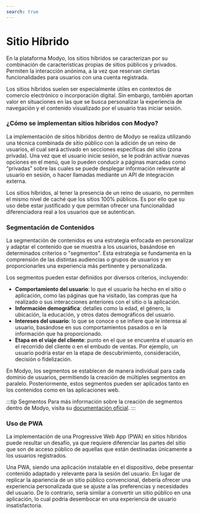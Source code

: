 ```yaml
---
search: true
---
```


# Sitio Híbrido

En la plataforma Modyo, los sitios híbridos se caracterizan por su combinación de características propias de sitios públicos y privados. Permiten la interacción anónima, a la vez que reservan ciertas funcionalidades para usuarios con una cuenta registrada.

Los sitios híbridos suelen ser especialmente útiles en contextos de comercio electrónico o incorporación digital. Sin embargo, también aportan valor en situaciones en las que se busca personalizar la experiencia de navegación y el contenido visualizado por el usuario tras iniciar sesión.

### ¿Cómo se implementan sitios híbridos con Modyo?

La implementación de sitios híbridos dentro de Modyo se realiza utilizando una técnica combinada de sitio público con la adición de un reino de usuarios, el cual será activado en secciones específicas del sitio (zona privada). Una vez que el usuario inicie sesión, se le podrán activar nuevas opciones en el menú, que lo pueden conducir a páginas marcadas como “privadas” sobre las cuales se puede desplegar información relevante al usuario en sesión, o hacer llamadas mediante un API de integración externa.

Los sitios híbridos, al tener la presencia de un reino de usuario, no permiten el mismo nivel de caché que los sitios 100% públicos. Es por ello que su uso debe estar justificado y que permitan ofrecer una funcionalidad diferenciadora real a los usuarios que se autentican.

### Segmentación de Contenidos

La segmentación de contenidos es una estrategia enfocada en personalizar y adaptar el contenido que se muestra a los usuarios, basándose en determinados criterios o "segmentos". Esta estrategia se fundamenta en la comprensión de las distintas audiencias o grupos de usuarios y en proporcionarles una experiencia más pertinente y personalizada.

Los segmentos pueden estar definidos por diversos criterios, incluyendo:

- **Comportamiento del usuario**: lo que el usuario ha hecho en el sitio o aplicación, como las páginas que ha visitado, las compras que ha realizado o sus interacciones anteriores con el sitio o la aplicación.
- **Información demográfica**: detalles como la edad, el género, la ubicación, la educación, y otros datos demográficos del usuario.
- **Intereses del usuario**: lo que se conoce o se infiere que le interesa al usuario, basándose en sus comportamientos pasados o en la información que ha proporcionado.
- **Etapa en el viaje del cliente**: punto en el que se encuentra el usuario en el recorrido del cliente o en el embudo de ventas. Por ejemplo, un usuario podría estar en la etapa de descubrimiento, consideración, decisión o fidelización.

En Modyo, los segmentos se establecen de manera individual para cada dominio de usuarios, permitiendo la creación de múltiples segmentos en paralelo. Posteriormente, estos segmentos pueden ser aplicados tanto en los contenidos como en las aplicaciones web.

:::tip Segmentos
Para más información sobre la creación de segmentos dentro de Modyo, visita su [documentación oficial](/es/platform/customers/segments).
:::

### Uso de PWA

La implementación de una Progressive Web App (PWA) en sitios híbridos puede resultar un desafío, ya que requiere diferenciar las partes del sitio que son de acceso público de aquellas que están destinadas únicamente a los usuarios registrados.

Una PWA, siendo una aplicación instalable en el dispositivo, debe presentar contenido adaptado y relevante para la sesión del usuario. En lugar de replicar la apariencia de un sitio público convencional, debería ofrecer una experiencia personalizada que se ajuste a las preferencias y necesidades del usuario. De lo contrario, sería similar a convertir un sitio público en una aplicación, lo cual podría desembocar en una experiencia de usuario insatisfactoria.



